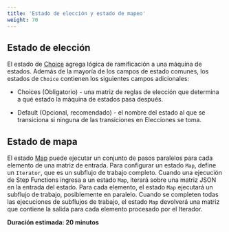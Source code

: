 ```yaml
---
title: 'Estado de elección y estado de mapeo'
weight: 70
---
```


## Estado de elección

El estado de [Choice](https://docs.aws.amazon.com/step-functions/latest/dg/amazon-states-language-choice-state.html) agrega lógica de ramificación a una máquina de estados. Además de la mayoría de los campos de estado comunes, los estados de `Choice` contienen los siguientes campos adicionales:

- Choices (Obligatorio) - una matriz de reglas de elección que determina a qué estado la máquina de estados pasa después.

- Default (Opcional, recomendado) - el nombre del estado al que se transiciona si ninguna de las transiciones en Elecciones se toma.

## Estado de mapa

El estado [Map](https://docs.aws.amazon.com/step-functions/latest/dg/amazon-states-language-map-state.html) puede ejecutar un conjunto de pasos paralelos para cada elemento de una matriz de entrada. Para configurar un estado `Map`, define un `Iterator`, que es un subflujo de trabajo completo. Cuando una ejecución de Step Functions ingresa a un estado `Map`, iterará sobre una matriz JSON en la entrada del estado. Para cada elemento, el estado `Map` ejecutará un subflujo de trabajo, posiblemente en paralelo. Cuando se completen todas las ejecuciones de subflujos de trabajo, el estado `Map` devolverá una matriz que contiene la salida para cada elemento procesado por el Iterador.

**Duración estimada: 20 minutos**
